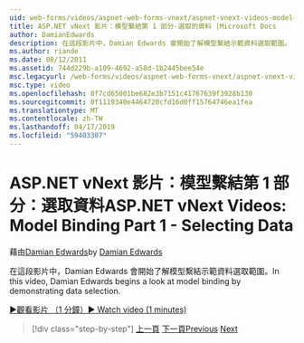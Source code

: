 ```yaml
---
uid: web-forms/videos/aspnet-web-forms-vnext/aspnet-vnext-videos-model-binding-part-1-selecting-data
title: ASP.NET vNext 影片：模型繫結第 1 部分-選取的資料 |Microsoft Docs
author: DamianEdwards
description: 在這段影片中，Damian Edwards 會開始了解模型繫結示範資料選取範圍。
ms.author: riande
ms.date: 08/12/2011
ms.assetid: 744d229b-a109-4692-a58d-1b2445bee54e
msc.legacyurl: /web-forms/videos/aspnet-web-forms-vnext/aspnet-vnext-videos-model-binding-part-1-selecting-data
msc.type: video
ms.openlocfilehash: 0f7cd65001be682e3b7151c41767639f3928b130
ms.sourcegitcommit: 0f1119340e4464720cfd16d0ff15764746ea1fea
ms.translationtype: MT
ms.contentlocale: zh-TW
ms.lasthandoff: 04/17/2019
ms.locfileid: "59403307"
---
```

# <a name="aspnet-vnext-videos-model-binding-part-1---selecting-data"></a><span data-ttu-id="cca8f-103">ASP.NET vNext 影片：模型繫結第 1 部分：選取資料</span><span class="sxs-lookup"><span data-stu-id="cca8f-103">ASP.NET vNext Videos: Model Binding Part 1 - Selecting Data</span></span>

<span data-ttu-id="cca8f-104">藉由[Damian Edwards](https://github.com/DamianEdwards)</span><span class="sxs-lookup"><span data-stu-id="cca8f-104">by [Damian Edwards](https://github.com/DamianEdwards)</span></span>

<span data-ttu-id="cca8f-105">在這段影片中，Damian Edwards 會開始了解模型繫結示範資料選取範圍。</span><span class="sxs-lookup"><span data-stu-id="cca8f-105">In this video, Damian Edwards begins a look at model binding by demonstrating data selection.</span></span>

[<span data-ttu-id="cca8f-106">&#9654;觀看影片 （1 分鐘）</span><span class="sxs-lookup"><span data-stu-id="cca8f-106">&#9654; Watch video (1 minutes)</span></span>](https://channel9.msdn.com/Blogs/ASP-NET-Site-Videos/aspnet-vnext-videos-model-binding-part-1-selecting-data)

> [!div class="step-by-step"]
> <span data-ttu-id="cca8f-107">[上一頁](aspnet-vnext-videos-strongly-typed-data-controls.md)
> [下一頁](aspnet-vnext-videos-model-binding-part-2-filtering.md)</span><span class="sxs-lookup"><span data-stu-id="cca8f-107">[Previous](aspnet-vnext-videos-strongly-typed-data-controls.md)
[Next](aspnet-vnext-videos-model-binding-part-2-filtering.md)</span></span>
